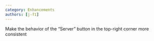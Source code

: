 ```yaml
---
category: Enhancements
authors: [j-f1]
---
```


Make the behavior of the “Server” button in the top-right corner more consistent
